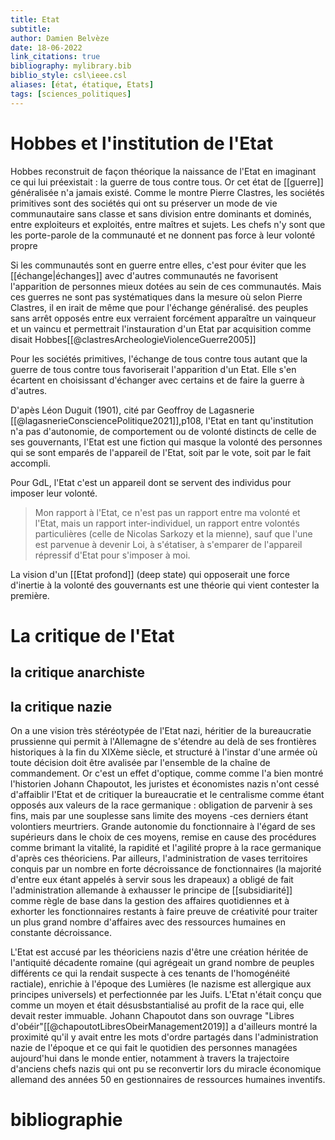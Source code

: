 ```yaml
---
title: Etat
subtitle:
author: Damien Belvèze
date: 18-06-2022
link_citations: true
bibliography: mylibrary.bib
biblio_style: csl\ieee.csl
aliases: [état, étatique, Etats]
tags: [sciences_politiques]
---
```


# Hobbes et l'institution de l'Etat

Hobbes reconstruit de façon théorique la naissance de l'Etat en imaginant ce qui lui préexistait : la guerre de tous contre tous. Or cet état de [[guerre]] généralisée n'a jamais existé. 
Comme le montre Pierre Clastres, les sociétés primitives sont des sociétés qui ont su préserver un mode de vie communautaire sans classe et sans division entre dominants et dominés, entre exploiteurs et exploités, entre maîtres et sujets. Les chefs n'y sont que les porte-parole de la communauté et ne donnent pas force à leur volonté propre

Si les communautés sont en guerre entre elles, c'est pour éviter que les [[échange|échanges]] avec d'autres communautés ne favorisent l'apparition de personnes mieux dotées au sein de ces communautés. Mais ces guerres ne sont pas systématiques dans la mesure où selon Pierre Clastres, il en irait de même que pour l'échange généralisé. 
des peuples sans arrêt opposés entre eux verraient forcément apparaître un vainqueur et un vaincu et permettrait l'instauration d'un Etat par acquisition comme disait Hobbes[[@clastresArcheologieViolenceGuerre2005]]

Pour les sociétés primitives, l'échange de tous contre tous autant que la guerre de tous contre tous favoriserait l'apparition d'un Etat. Elle s'en écartent en choisissant d'échanger avec certains et de faire la guerre à d'autres.

D'apès Léon Duguit (1901), cité par Geoffroy de Lagasnerie [[@lagasnerieConsciencePolitique2021]],p108, l'Etat en tant qu'institution n'a pas d'autonomie, de comportement ou de volonté distincts de celle de ses gouvernants, l'Etat est une fiction qui masque la volonté des personnes qui se sont emparés de l'appareil de l'Etat, soit par le vote, soit par le fait accompli.

Pour GdL, l'Etat c'est un appareil dont se servent des individus pour imposer leur volonté.

> Mon rapport à l'Etat, ce n'est pas un rapport entre ma volonté et l'Etat, mais un rapport inter-individuel, un rapport entre volontés particulières (celle de Nicolas Sarkozy et la mienne), sauf que l'une est parvenue à devenir Loi, à s'étatiser, à s'emparer de l'appareil répressif d'Etat pour s'imposer à moi. 

La vision d'un [[Etat profond]] (deep state) qui opposerait une force d'inertie à la volonté des gouvernants est une théorie qui vient contester la première. 


# La critique de l'Etat

## la critique anarchiste

## la critique nazie

On a une vision très stéréotypée de l'Etat nazi, héritier de la bureaucratie prussienne qui permit à l'Allemagne de s'étendre au delà de ses frontières historiques à la fin du XIXème siècle, et structuré à l'instar d'une armée où toute décision doit être avalisée par l'ensemble de la chaîne de commandement. 
Or c'est un effet d'optique, comme comme l'a bien montré l'historien Johann Chapoutot, les juristes et économistes nazis n'ont cessé d'affaiblir l'Etat et de critiquer la bureaucratie et le centralisme comme étant opposés aux valeurs de la race germanique : obligation de parvenir à ses fins, mais par une souplesse sans limite des moyens -ces derniers étant volontiers meurtriers. Grande autonomie du fonctionnaire à l'égard de ses supérieurs dans le choix de ces moyens, remise en cause des procédures comme brimant la vitalité, la rapidité et l'agilité propre à la race germanique d'après ces théoriciens. 
Par ailleurs, l'administration de vases territoires conquis par un nombre en forte décroissance de fonctionnaires (la majorité d'entre eux étant appelés à servir sous les drapeaux) a obligé de fait l'administration allemande à exhausser le principe de [[subsidiarité]] comme règle de base dans la gestion des affaires quotidiennes et à exhorter les fonctionnaires restants à faire preuve de créativité pour traiter un plus grand nombre d'affaires avec des ressources humaines en constante décroissance. 

L'Etat est accusé par les théoriciens nazis d'être une création héritée de l'antiquité décadente romaine (qui agrégeait un grand nombre de peuples différents ce qui la rendait suspecte à ces tenants de l'homogénéité ractiale), enrichie à l'époque des Lumières (le nazisme est allergique aux principes universels) et perfectionnée par les Juifs. L'Etat n'était conçu que comme un moyen et était désusbstantialisé au profit de la race qui, elle devait rester immuable. 
Johann Chapoutot dans son ouvrage "Libres d'obéir"[[@chapoutotLibresObeirManagement2019]] a d'ailleurs montré la proximité qu'il y avait entre les mots d'ordre partagés dans l'administration nazie de l'époque et ce qui fait le quotidien des personnes managées aujourd'hui dans le monde entier, notamment à travers la trajectoire d'anciens chefs nazis qui ont pu se reconvertir lors du miracle économique allemand des années 50 en gestionnaires de ressources humaines inventifs.





# bibliographie

